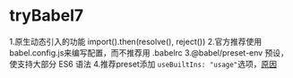 # tryBabel7

1.原生动态引入的功能 import().then(resolve(), reject())
2.官方推荐使用babel.config.js来编写配置，而不推荐用 .babelrc
3.@babel/preset-env 预设，使支持大部分 ES6 语法
4.推荐preset添加 `useBuiltIns: "usage"`选项，[原因](https://babeljs.io/docs/en/babel-preset-stage-0#usebuiltins)
